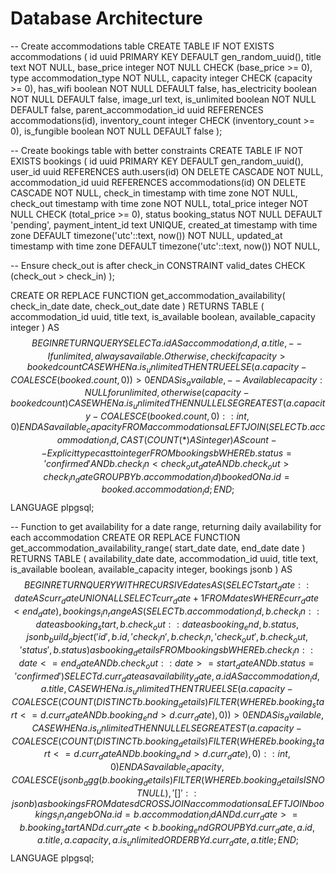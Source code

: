 # Database Architecture  

-- Create accommodations table
CREATE TABLE IF NOT EXISTS accommodations (
  id uuid PRIMARY KEY DEFAULT gen_random_uuid(),
  title text NOT NULL,
  base_price integer NOT NULL CHECK (base_price >= 0),
  type accommodation_type NOT NULL,
  capacity integer CHECK (capacity >= 0),
  has_wifi boolean NOT NULL DEFAULT false,
  has_electricity boolean NOT NULL DEFAULT false,
  image_url text,
  is_unlimited boolean NOT NULL DEFAULT false,
  parent_accommodation_id uuid REFERENCES accommodations(id),
  inventory_count integer CHECK (inventory_count >= 0),
  is_fungible boolean NOT NULL DEFAULT false
 );

-- Create bookings table with better constraints
CREATE TABLE IF NOT EXISTS bookings (
  id uuid PRIMARY KEY DEFAULT gen_random_uuid(),
  user_id uuid REFERENCES auth.users(id) ON DELETE CASCADE NOT NULL,
  accommodation_id uuid REFERENCES accommodations(id) ON DELETE CASCADE NOT NULL,
  check_in timestamp with time zone NOT NULL,
  check_out timestamp with time zone NOT NULL,
  total_price integer NOT NULL CHECK (total_price >= 0),
  status booking_status NOT NULL DEFAULT 'pending',
  payment_intent_id text UNIQUE,
  created_at timestamp with time zone DEFAULT timezone('utc'::text, now()) NOT NULL,
  updated_at timestamp with time zone DEFAULT timezone('utc'::text, now()) NOT NULL,
  
  -- Ensure check_out is after check_in
  CONSTRAINT valid_dates CHECK (check_out > check_in)
);

CREATE OR REPLACE FUNCTION get_accommodation_availability(
    check_in_date date,
    check_out_date date
) RETURNS TABLE (
    accommodation_id uuid,
    title text,
    is_available boolean,
    available_capacity integer
) AS $$
BEGIN
    RETURN QUERY 
    SELECT 
        a.id AS accommodation_id,
        a.title,
        -- If unlimited, always available. Otherwise, check if capacity > booked count
        CASE 
            WHEN a.is_unlimited THEN TRUE 
            ELSE (a.capacity - COALESCE(booked.count, 0)) > 0
        END AS is_available,
        -- Available capacity: NULL for unlimited, otherwise (capacity - booked count)
        CASE 
            WHEN a.is_unlimited THEN NULL 
            ELSE GREATEST(a.capacity - COALESCE(booked.count, 0)::int, 0)
        END AS available_capacity
    FROM accommodations a
    LEFT JOIN (
        SELECT 
            b.accommodation_id, 
            CAST(COUNT(*) AS integer) AS count  -- Explicit type cast to integer
        FROM bookings b
        WHERE b.status = 'confirmed'
        AND b.check_in < check_out_date 
        AND b.check_out > check_in_date
        GROUP BY b.accommodation_id
    ) booked ON a.id = booked.accommodation_id;
END;
$$ LANGUAGE plpgsql;

-- Function to get availability for a date range, returning daily availability for each accommodation
CREATE OR REPLACE FUNCTION get_accommodation_availability_range(
    start_date date,
    end_date date
) RETURNS TABLE (
    availability_date date,
    accommodation_id uuid,
    title text,
    is_available boolean,
    available_capacity integer,
    bookings jsonb
) AS $$
BEGIN
    RETURN QUERY 
    WITH RECURSIVE dates AS (
        SELECT start_date::date AS curr_date
        UNION ALL
        SELECT curr_date + 1
        FROM dates
        WHERE curr_date < end_date
    ),
    bookings_in_range AS (
        SELECT 
            b.accommodation_id,
            b.check_in::date as booking_start,
            b.check_out::date as booking_end,
            b.status,
            jsonb_build_object(
                'id', b.id,
                'check_in', b.check_in,
                'check_out', b.check_out,
                'status', b.status
            ) as booking_details
        FROM bookings b
        WHERE b.check_in::date <= end_date 
        AND b.check_out::date >= start_date
        AND b.status = 'confirmed'
    )
    SELECT 
        d.curr_date as availability_date,
        a.id AS accommodation_id,
        a.title,
        CASE 
            WHEN a.is_unlimited THEN TRUE 
            ELSE (a.capacity - COALESCE(COUNT(DISTINCT b.booking_details) FILTER (WHERE b.booking_start <= d.curr_date AND b.booking_end > d.curr_date), 0)) > 0
        END AS is_available,
        CASE 
            WHEN a.is_unlimited THEN NULL 
            ELSE GREATEST(a.capacity - COALESCE(COUNT(DISTINCT b.booking_details) FILTER (WHERE b.booking_start <= d.curr_date AND b.booking_end > d.curr_date), 0)::int, 0)
        END AS available_capacity,
        COALESCE(jsonb_agg(b.booking_details) FILTER (WHERE b.booking_details IS NOT NULL), '[]'::jsonb) as bookings
    FROM dates d
    CROSS JOIN accommodations a
    LEFT JOIN bookings_in_range b ON 
        a.id = b.accommodation_id 
        AND d.curr_date >= b.booking_start 
        AND d.curr_date < b.booking_end
    GROUP BY d.curr_date, a.id, a.title, a.capacity, a.is_unlimited
    ORDER BY d.curr_date, a.title;
END;
$$ LANGUAGE plpgsql;